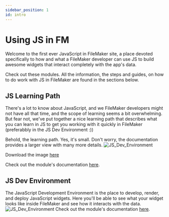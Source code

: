 ```yaml
---
sidebar_position: 1
id: intro
---
```


# Using JS in FM

Welcome to the first ever JavaScript in FileMaker site, a place devoted specifically to how and what a FileMaker developer can use JS to build awesome widgets that interact completely with the app's data.

Check out these modules. All the information, the steps and guides, on how to do work with JS in FileMaker are found in the sections below.

<!-- Feel free to email me at jeremy.brown@proofgeist.com. -->

## JS Learning Path

There's a lot to know about JavaScript, and we FileMaker developers might not have all that time, and the scope of learning seems a bit overwhelming. But fear not, we've put together a nice learning path that describes what you can learn in JS to get you working with it quickly in FileMaker (preferabbly in the JS Dev Environment :))

Behold, the learning path. Yes, it's small. Don't worry, the documentation provides a larger view with many more details.
![JS_Dev_Environment](/img/JSPath-Large.jpeg)

Download the image [here](/static/img/JSPath-Large.jpeg)

Check out the module's documentation [here](/docs/js-learning-path/intro).

## JS Dev Environment

The JavaScript Development Environment is the place to develop, render, and deploy JavaScript widgets. Here you'll be able to see what your widget looks like inside FileMaker and see how it interacts with the data.
![JS_Dev_Environment](/img/JS_Dev_Explain.png)
Check out the module's documentation [here](/docs/js-dev-env/intro).
